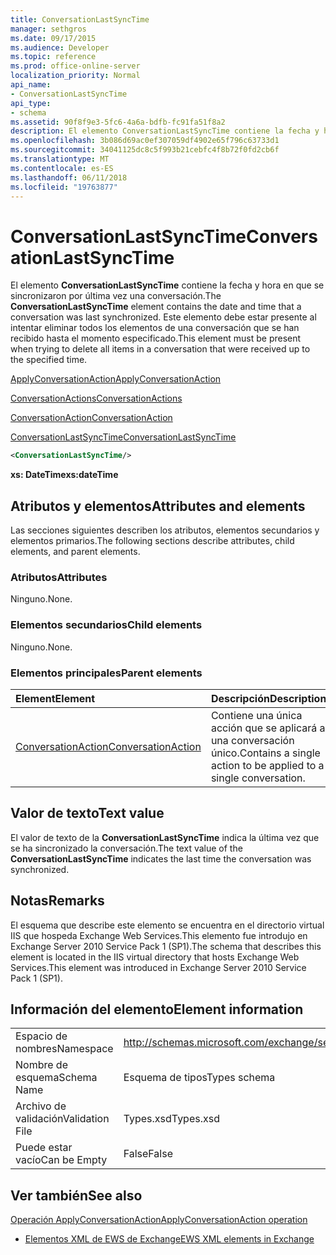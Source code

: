 ```yaml
---
title: ConversationLastSyncTime
manager: sethgros
ms.date: 09/17/2015
ms.audience: Developer
ms.topic: reference
ms.prod: office-online-server
localization_priority: Normal
api_name:
- ConversationLastSyncTime
api_type:
- schema
ms.assetid: 90f8f9e3-5fc6-4a6a-bdfb-fc91fa51f8a2
description: El elemento ConversationLastSyncTime contiene la fecha y hora en que se sincronizaron por última vez una conversación. Este elemento debe estar presente al intentar eliminar todos los elementos de una conversación que se han recibido hasta el momento especificado.
ms.openlocfilehash: 3b086d69ac0ef307059df4902e65f796c63733d1
ms.sourcegitcommit: 34041125dc8c5f993b21cebfc4f8b72f0fd2cb6f
ms.translationtype: MT
ms.contentlocale: es-ES
ms.lasthandoff: 06/11/2018
ms.locfileid: "19763877"
---
```

# <a name="conversationlastsynctime"></a><span data-ttu-id="c1f23-104">ConversationLastSyncTime</span><span class="sxs-lookup"><span data-stu-id="c1f23-104">ConversationLastSyncTime</span></span>

<span data-ttu-id="c1f23-105">El elemento **ConversationLastSyncTime** contiene la fecha y hora en que se sincronizaron por última vez una conversación.</span><span class="sxs-lookup"><span data-stu-id="c1f23-105">The **ConversationLastSyncTime** element contains the date and time that a conversation was last synchronized.</span></span> <span data-ttu-id="c1f23-106">Este elemento debe estar presente al intentar eliminar todos los elementos de una conversación que se han recibido hasta el momento especificado.</span><span class="sxs-lookup"><span data-stu-id="c1f23-106">This element must be present when trying to delete all items in a conversation that were received up to the specified time.</span></span> 
  
[<span data-ttu-id="c1f23-107">ApplyConversationAction</span><span class="sxs-lookup"><span data-stu-id="c1f23-107">ApplyConversationAction</span></span>](applyconversationaction.md)
  
[<span data-ttu-id="c1f23-108">ConversationActions</span><span class="sxs-lookup"><span data-stu-id="c1f23-108">ConversationActions</span></span>](conversationactions.md)
  
[<span data-ttu-id="c1f23-109">ConversationAction</span><span class="sxs-lookup"><span data-stu-id="c1f23-109">ConversationAction</span></span>](conversationaction.md)
  
[<span data-ttu-id="c1f23-110">ConversationLastSyncTime</span><span class="sxs-lookup"><span data-stu-id="c1f23-110">ConversationLastSyncTime</span></span>](conversationlastsynctime.md)
  
```XML
<ConversationLastSyncTime/>
```

 <span data-ttu-id="c1f23-111">**xs: DateTime**</span><span class="sxs-lookup"><span data-stu-id="c1f23-111">**xs:dateTime**</span></span>
## <a name="attributes-and-elements"></a><span data-ttu-id="c1f23-112">Atributos y elementos</span><span class="sxs-lookup"><span data-stu-id="c1f23-112">Attributes and elements</span></span>

<span data-ttu-id="c1f23-113">Las secciones siguientes describen los atributos, elementos secundarios y elementos primarios.</span><span class="sxs-lookup"><span data-stu-id="c1f23-113">The following sections describe attributes, child elements, and parent elements.</span></span>
  
### <a name="attributes"></a><span data-ttu-id="c1f23-114">Atributos</span><span class="sxs-lookup"><span data-stu-id="c1f23-114">Attributes</span></span>

<span data-ttu-id="c1f23-115">Ninguno.</span><span class="sxs-lookup"><span data-stu-id="c1f23-115">None.</span></span>
  
### <a name="child-elements"></a><span data-ttu-id="c1f23-116">Elementos secundarios</span><span class="sxs-lookup"><span data-stu-id="c1f23-116">Child elements</span></span>

<span data-ttu-id="c1f23-117">Ninguno.</span><span class="sxs-lookup"><span data-stu-id="c1f23-117">None.</span></span>
  
### <a name="parent-elements"></a><span data-ttu-id="c1f23-118">Elementos principales</span><span class="sxs-lookup"><span data-stu-id="c1f23-118">Parent elements</span></span>

|<span data-ttu-id="c1f23-119">**Element**</span><span class="sxs-lookup"><span data-stu-id="c1f23-119">**Element**</span></span>|<span data-ttu-id="c1f23-120">**Descripción**</span><span class="sxs-lookup"><span data-stu-id="c1f23-120">**Description**</span></span>|
|:-----|:-----|
|[<span data-ttu-id="c1f23-121">ConversationAction</span><span class="sxs-lookup"><span data-stu-id="c1f23-121">ConversationAction</span></span>](conversationaction.md) <br/> |<span data-ttu-id="c1f23-122">Contiene una única acción que se aplicará a una conversación único.</span><span class="sxs-lookup"><span data-stu-id="c1f23-122">Contains a single action to be applied to a single conversation.</span></span>  <br/> |
   
## <a name="text-value"></a><span data-ttu-id="c1f23-123">Valor de texto</span><span class="sxs-lookup"><span data-stu-id="c1f23-123">Text value</span></span>

<span data-ttu-id="c1f23-124">El valor de texto de la **ConversationLastSyncTime** indica la última vez que se ha sincronizado la conversación.</span><span class="sxs-lookup"><span data-stu-id="c1f23-124">The text value of the **ConversationLastSyncTime** indicates the last time the conversation was synchronized.</span></span> 
  
## <a name="remarks"></a><span data-ttu-id="c1f23-125">Notas</span><span class="sxs-lookup"><span data-stu-id="c1f23-125">Remarks</span></span>

<span data-ttu-id="c1f23-126">El esquema que describe este elemento se encuentra en el directorio virtual IIS que hospeda Exchange Web Services.This elemento fue introdujo en Exchange Server 2010 Service Pack 1 (SP1).</span><span class="sxs-lookup"><span data-stu-id="c1f23-126">The schema that describes this element is located in the IIS virtual directory that hosts Exchange Web Services.This element was introduced in Exchange Server 2010 Service Pack 1 (SP1).</span></span>
  
## <a name="element-information"></a><span data-ttu-id="c1f23-127">Información del elemento</span><span class="sxs-lookup"><span data-stu-id="c1f23-127">Element information</span></span>

|||
|:-----|:-----|
|<span data-ttu-id="c1f23-128">Espacio de nombres</span><span class="sxs-lookup"><span data-stu-id="c1f23-128">Namespace</span></span>  <br/> |http://schemas.microsoft.com/exchange/services/2006/types  <br/> |
|<span data-ttu-id="c1f23-129">Nombre de esquema</span><span class="sxs-lookup"><span data-stu-id="c1f23-129">Schema Name</span></span>  <br/> |<span data-ttu-id="c1f23-130">Esquema de tipos</span><span class="sxs-lookup"><span data-stu-id="c1f23-130">Types schema</span></span>  <br/> |
|<span data-ttu-id="c1f23-131">Archivo de validación</span><span class="sxs-lookup"><span data-stu-id="c1f23-131">Validation File</span></span>  <br/> |<span data-ttu-id="c1f23-132">Types.xsd</span><span class="sxs-lookup"><span data-stu-id="c1f23-132">Types.xsd</span></span>  <br/> |
|<span data-ttu-id="c1f23-133">Puede estar vacío</span><span class="sxs-lookup"><span data-stu-id="c1f23-133">Can be Empty</span></span>  <br/> |<span data-ttu-id="c1f23-134">False</span><span class="sxs-lookup"><span data-stu-id="c1f23-134">False</span></span>  <br/> |
   
## <a name="see-also"></a><span data-ttu-id="c1f23-135">Ver también</span><span class="sxs-lookup"><span data-stu-id="c1f23-135">See also</span></span>



[<span data-ttu-id="c1f23-136">Operación ApplyConversationAction</span><span class="sxs-lookup"><span data-stu-id="c1f23-136">ApplyConversationAction operation</span></span>](applyconversationaction-operation.md)


- [<span data-ttu-id="c1f23-137">Elementos XML de EWS de Exchange</span><span class="sxs-lookup"><span data-stu-id="c1f23-137">EWS XML elements in Exchange</span></span>](ews-xml-elements-in-exchange.md)

